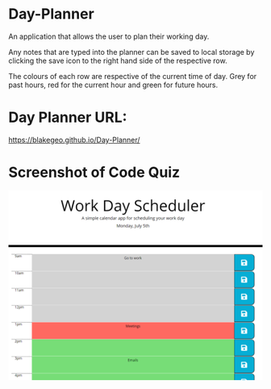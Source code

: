 # Day-Planner
An application that allows the user to plan their working day. 

Any notes that are typed into the planner can be saved to local storage by clicking the save icon to the right hand side of the respective row.

The colours of each row are respective of the current time of day. Grey for past hours, red for the current hour and green for future hours.

# Day Planner URL:
https://blakegeo.github.io/Day-Planner/

# Screenshot of Code Quiz
![Screenshot of Day Planner page](Screenshot.png?raw=true "Day Planner")